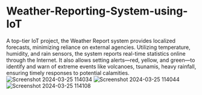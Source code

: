 # Weather-Reporting-System-using-IoT
A top-tier IoT project, the Weather Report system provides localized forecasts, minimizing reliance on external agencies. Utilizing temperature, humidity, and rain sensors, the system reports real-time statistics online through the Internet. It also allows setting alerts—red, yellow, and green—to identify and warn of extreme events like volcanoes, tsunamis, heavy rainfall, ensuring timely responses to potential calamities.
![Screenshot 2024-03-25 114034](https://github.com/Vidyasagar47/Weather-Reporting-System-using-IoT/assets/140545234/51e7570a-59ad-48d9-84fb-9669adc06b50)
![Screenshot 2024-03-25 114044](https://github.com/Vidyasagar47/Weather-Reporting-System-using-IoT/assets/140545234/dd231911-c530-4a18-83a1-5a8cd67b21ac)
![Screenshot 2024-03-25 114108](https://github.com/Vidyasagar47/Weather-Reporting-System-using-IoT/assets/140545234/24fe6bda-2d61-4c4f-bae8-43b37e634004)
